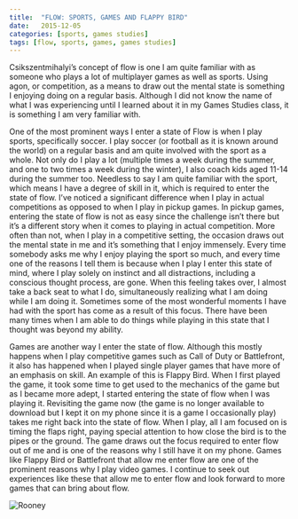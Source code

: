 ```yaml
---
title:  "FLOW: SPORTS, GAMES AND FLAPPY BIRD"
date:   2015-12-05
categories: [sports, games studies]
tags: [flow, sports, games, games studies]
---
```


Csikszentmihalyi’s concept of flow is one I am quite familiar with as someone who plays a lot of multiplayer games as well as sports. Using agon, or competition, as a means to draw out the mental state is something I enjoying doing on a regular basis. Although I did not know the name of what I was experiencing until I learned about it in my Games Studies class, it is something I am very familiar with.

One of the most prominent ways I enter a state of Flow is when I play sports, specifically soccer. I play soccer (or football as it is known around the world) on a regular basis and am quite involved with the sport as a whole. Not only do I play a lot (multiple times a week during the summer, and one to two times a week during the winter), I also coach kids aged 11-14 during the summer too. Needless to say I am quite familiar with the sport, which means I have a degree of skill in it, which is required to enter the state of flow. I’ve noticed a significant difference when I play in actual competitions as opposed to when I play in pickup games. In pickup games, entering the state of flow is not as easy since the challenge isn’t there but it’s a different story when it comes to playing in actual competition. More often than not, when I play in a competitive setting, the occasion draws out the mental state in me and it’s something that I enjoy immensely. Every time somebody asks me why I enjoy playing the sport so much, and every time one of the reasons I tell them is because when I play I enter this state of mind, where I play solely on instinct and all distractions, including a conscious thought process, are gone. When this feeling takes over, I almost take a back seat to what I do, simultaneously realizing what I am doing while I am doing it. Sometimes some of the most wonderful moments I have had with the sport has come as a result of this focus. There have been many times when I am able to do things while playing in this state that I thought was beyond my ability.

Games are another way I enter the state of flow. Although this mostly happens when I play competitive games such as Call of Duty or Battlefront, it also has happened when I played single player games that have more of an emphasis on skill. An example of this is Flappy Bird. When I first played the game, it took some time to get used to the mechanics of the game but as I became more adept, I started entering the state of flow when I was playing it. Revisiting the game now (the game is no longer available to download but I kept it on my phone since it is a game I occasionally play) takes me right back into the state of flow. When I play, all I am focused on is timing the flaps right, paying special attention to how close the bird is to the pipes or the ground. The game draws out the focus required to enter flow out of me and is one of the reasons why I still have it on my phone. Games like Flappy Bird or Battlefront that allow me enter flow are one of the prominent reasons why I play video games. I continue to seek out experiences like these that allow me to enter flow and look forward to more games that can bring about flow.

![Rooney](https://gamnwachdev.files.wordpress.com/2015/12/pa-10177687.jpg?w=1300&h=832&crop=1 "Wayne Rooney Bicycle Kick")

